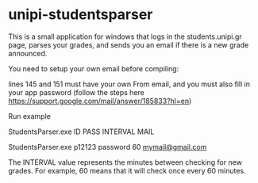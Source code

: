 # unipi-studentsparser

This is a small application for windows that logs in the students.unipi.gr page, parses your grades, and sends you an email if there is a new grade announced.

You need to setup your own email before compiling:

lines 145 and 151 must have your own From email, and you must also fill in your app password (follow the steps here https://support.google.com/mail/answer/185833?hl=en)

Run example

StudentsParser.exe ID PASS INTERVAL MAIL

StudentsParser.exe p12123 password 60 mymail@gmail.com

The INTERVAL value represents the minutes between checking for new grades. For example, 60 means that it will check once every 60 minutes.